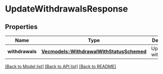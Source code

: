 # UpdateWithdrawalsResponse

## Properties

Name | Type | Description | Notes
------------ | ------------- | ------------- | -------------
**withdrawals** | [**Vec<models::WithdrawalWithStatusSchemed>**](WithdrawalWithStatusSchemed.md) | Updated withdrawals. | 

[[Back to Model list]](../README.md#documentation-for-models) [[Back to API list]](../README.md#documentation-for-api-endpoints) [[Back to README]](../README.md)


